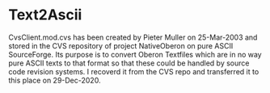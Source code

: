 # Text2Ascii

CvsClient.mod.cvs has been created by Pieter Muller on 25-Mar-2003 and stored in the CVS repository of project NativeOberon on pure ASCII SourceForge. Its purpose is to convert Oberon Textfiles which are in no way pure ASCII texts to that format so that these could be handled by source code revision systems. I recoverd it from the CVS repo and transferred it to this place on 29-Dec-2020.

